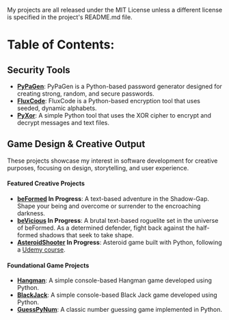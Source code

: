 My projects are all released under the MIT License unless a different license is specified in the project's README.md file.

# Table of Contents:

## Security Tools
* **[PyPaGen](https://github.com/EkkoN7/PyPaGen)**: PyPaGen is a Python-based password generator designed for creating strong, random, and secure passwords.
* **[FluxCode](https://github.com/EkkoN7/FluxCode)**: FluxCode is a Python-based encryption tool that uses seeded, dynamic alphabets.
* **[PyXor](https://github.0/EkkoN7/PyXor)**: A simple Python tool that uses the XOR cipher to encrypt and decrypt messages and text files.

## Game Design & Creative Output
These projects showcase my interest in software development for creative purposes, focusing on design, storytelling, and user experience.

#### **Featured Creative Projects**
* **[beFormed](https://github.com/EkkoN7/beFormed) In Progress**: A text-based adventure in the Shadow-Gap. Shape your being and overcome or surrender to the encroaching darkness.
* **[beVicious](https://github.com/EkkoN7/beVicious) In Progress**: A brutal text-based roguelite set in the universe of beFormed. As a determined defender, fight back against the half-formed shadows that seek to take shape.
* **[AsteroidShooter](https://github.com/EkkoN7/AsteroidShooter) In Progress**: Asteroid game built with Python, following a [Udemy course](https://www.udemy.com/course/learn-python-by-making-games).

#### **Foundational Game Projects**
* **[Hangman](https://github.com/EkkoN7/Hangman)**: A simple console-based Hangman game developed using Python.
* **[BlackJack](https://github.com/EkkoN7/Blackjack)**: A simple console-based Black Jack game developed using Python.
* **[GuessPyNum](https://github.com/EkkoN7/GuessPyNum)**: A classic number guessing game implemented in Python.
